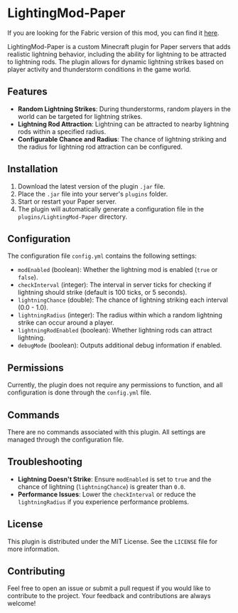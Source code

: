 # LightingMod-Paper

If you are looking for the Fabric version of this mod, you can find it [here](https://github.com/plngvln/lightingmod).

LightingMod-Paper is a custom Minecraft plugin for Paper servers that adds realistic lightning behavior, including the ability for lightning to be attracted to lightning rods. The plugin allows for dynamic lightning strikes based on player activity and thunderstorm conditions in the game world.

## Features

- **Random Lightning Strikes**: During thunderstorms, random players in the world can be targeted for lightning strikes.
- **Lightning Rod Attraction**: Lightning can be attracted to nearby lightning rods within a specified radius.
- **Configurable Chance and Radius**: The chance of lightning striking and the radius for lightning rod attraction can be configured.

## Installation

1. Download the latest version of the plugin `.jar` file.
2. Place the `.jar` file into your server's `plugins` folder.
3. Start or restart your Paper server.
4. The plugin will automatically generate a configuration file in the `plugins/LightingMod-Paper` directory.

## Configuration

The configuration file `config.yml` contains the following settings:

- `modEnabled` (boolean): Whether the lightning mod is enabled (`true` or `false`).
- `checkInterval` (integer): The interval in server ticks for checking if lightning should strike (default is 100 ticks, or 5 seconds).
- `lightningChance` (double): The chance of lightning striking each interval (0.0 - 1.0).
- `lightningRadius` (integer): The radius within which a random lightning strike can occur around a player.
- `lightningRodEnabled` (boolean): Whether lightning rods can attract lightning.
- `debugMode` (boolean): Outputs additional debug information if enabled.

## Permissions

Currently, the plugin does not require any permissions to function, and all configuration is done through the `config.yml` file.

## Commands

There are no commands associated with this plugin. All settings are managed through the configuration file.

## Troubleshooting

- **Lightning Doesn't Strike**: Ensure `modEnabled` is set to `true` and the chance of lightning (`lightningChance`) is greater than `0.0`.
- **Performance Issues**: Lower the `checkInterval` or reduce the `lightningRadius` if you experience performance problems.

## License

This plugin is distributed under the MIT License. See the `LICENSE` file for more information.

## Contributing

Feel free to open an issue or submit a pull request if you would like to contribute to the project. Your feedback and contributions are always welcome!

